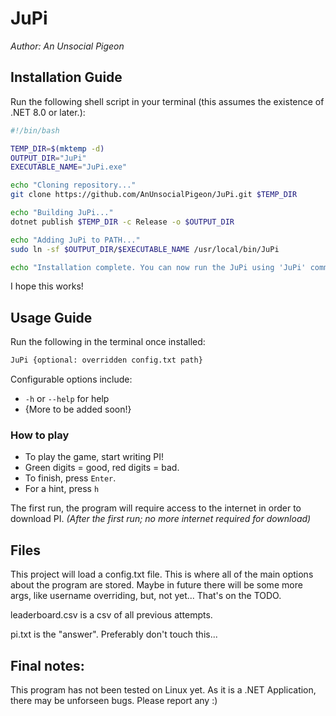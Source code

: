 ﻿# JuPi
*Author: An Unsocial Pigeon*

## Installation Guide
Run the following shell script in your terminal (this assumes the existence of .NET 8.0 or later.):
```sh
#!/bin/bash

TEMP_DIR=$(mktemp -d)
OUTPUT_DIR="JuPi"
EXECUTABLE_NAME="JuPi.exe"

echo "Cloning repository..."
git clone https://github.com/AnUnsocialPigeon/JuPi.git $TEMP_DIR

echo "Building JuPi..."
dotnet publish $TEMP_DIR -c Release -o $OUTPUT_DIR

echo "Adding JuPi to PATH..."
sudo ln -sf $OUTPUT_DIR/$EXECUTABLE_NAME /usr/local/bin/JuPi

echo "Installation complete. You can now run the JuPi using 'JuPi' command."
```

I hope this works!

## Usage Guide
Run the following in the terminal once installed:
```sh
JuPi {optional: overridden config.txt path}
```
Configurable options include:
- `-h` or `--help` for help
- {More to be added soon!}

### How to play
- To play the game, start writing PI! 
 - Green digits = good, red digits = bad.
- To finish, press `Enter`.
- For a hint, press `h`

The first run, the program will require access to the internet in order to download PI. 
*(After the first run; no more internet required for download)*

## Files
This project will load a config.txt file. This is where all of the main options about the program are stored.
Maybe in future there will be some more args, like username overriding, but, not yet... That's on the TODO.

leaderboard.csv is a csv of all previous attempts.

pi.txt is the "answer". Preferably don't touch this... 

## Final notes:
This program has not been tested on Linux yet. As it is a .NET Application, there may be unforseen bugs. Please report any :)